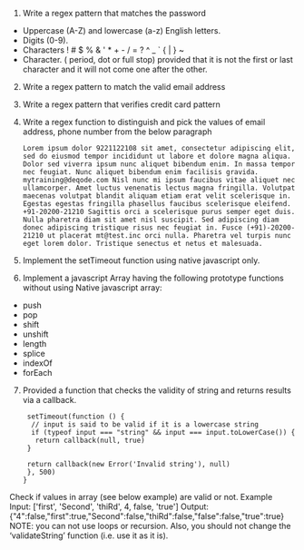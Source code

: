 1. Write a regex pattern that matches the password
- Uppercase (A-Z) and lowercase (a-z) English letters.
- Digits (0-9).
- Characters ! # $ % & ' * + - / = ? ^ _ ` { | } ~
- Character. ( period, dot or full stop) provided that it is not the first or last character and it will not come one after the other.
2. Write a regex pattern to match the valid email address
3. Write a regex pattern that verifies credit card pattern
4. Write a regex function to distinguish and pick the values of email address, phone number from the below paragraph

    ```
    Lorem ipsum dolor 9221122108 sit amet, consectetur adipiscing elit, sed do eiusmod tempor incididunt ut labore et dolore magna aliqua. Dolor sed viverra ipsum nunc aliquet bibendum enim. In massa tempor nec feugiat. Nunc aliquet bibendum enim facilisis gravida. mytraining@deqode.com Nisl nunc mi ipsum faucibus vitae aliquet nec ullamcorper. Amet luctus venenatis lectus magna fringilla. Volutpat maecenas volutpat blandit aliquam etiam erat velit scelerisque in. Egestas egestas fringilla phasellus faucibus scelerisque eleifend. +91-20200-21210 Sagittis orci a scelerisque purus semper eget duis. Nulla pharetra diam sit amet nisl suscipit. Sed adipiscing diam donec adipiscing tristique risus nec feugiat in. Fusce (+91)-20200-21210 ut placerat mt@test.inc orci nulla. Pharetra vel turpis nunc eget lorem dolor. Tristique senectus et netus et malesuada.
    ```

5. Implement the setTimeout function using native javascript only. 
6. Implement a javascript Array having the following prototype functions without using Native javascript array:
- push
- pop
- shift
- unshift
- length
- splice
- indexOf
- forEach
7. Provided a function that checks the validity of string and returns results via a callback.
    ``` function validateString(input, callback) {
     setTimeout(function () {
      // input is said to be valid if it is a lowercase string
      if (typeof input === "string" && input === input.toLowerCase()) {
       return callback(null, true)
     }

     return callback(new Error('Invalid string'), null)
     }, 500)
    }
    ```
Check if values in array (see below example) are valid or not.
Example
Input: ['first', 'Second', 'thiRd', 4, false, 'true']
Output: {"4":false,"first":true,"Second":false,"thiRd":false,"false":false,"true":true}
NOTE: you can not use loops or recursion. Also, you should not change the ‘validateString’ function (i.e. use it as it is).